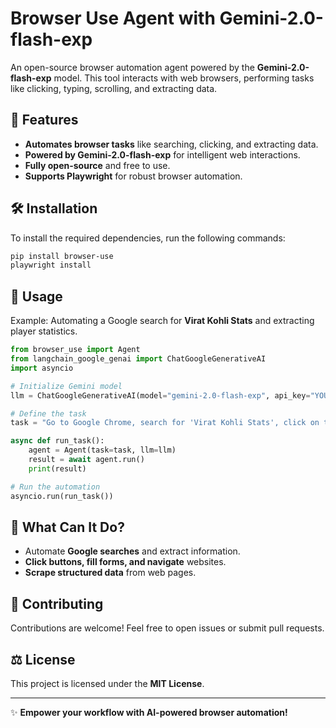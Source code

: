 # Browser Use Agent with Gemini-2.0-flash-exp

An open-source browser automation agent powered by the **Gemini-2.0-flash-exp** model. This tool interacts with web browsers, performing tasks like clicking, typing, scrolling, and extracting data.

## 🚀 Features
- **Automates browser tasks** like searching, clicking, and extracting data.
- **Powered by Gemini-2.0-flash-exp** for intelligent web interactions.
- **Fully open-source** and free to use.
- **Supports Playwright** for robust browser automation.

## 🛠 Installation

To install the required dependencies, run the following commands:

```sh
pip install browser-use
playwright install
```

## 🔧 Usage

Example: Automating a Google search for **Virat Kohli Stats** and extracting player statistics.

```python
from browser_use import Agent
from langchain_google_genai import ChatGoogleGenerativeAI
import asyncio

# Initialize Gemini model
llm = ChatGoogleGenerativeAI(model="gemini-2.0-flash-exp", api_key="YOUR_GOOGLE_API_KEY")

# Define the task
task = "Go to Google Chrome, search for 'Virat Kohli Stats', click on the first post, and extract the player stats from the page."

async def run_task():
    agent = Agent(task=task, llm=llm)
    result = await agent.run()
    print(result)

# Run the automation
asyncio.run(run_task())
```

## 🎯 What Can It Do?
- Automate **Google searches** and extract information.
- **Click buttons, fill forms, and navigate** websites.
- **Scrape structured data** from web pages.

## 📌 Contributing
Contributions are welcome! Feel free to open issues or submit pull requests.

## ⚖️ License
This project is licensed under the **MIT License**.

---

✨ **Empower your workflow with AI-powered browser automation!**


